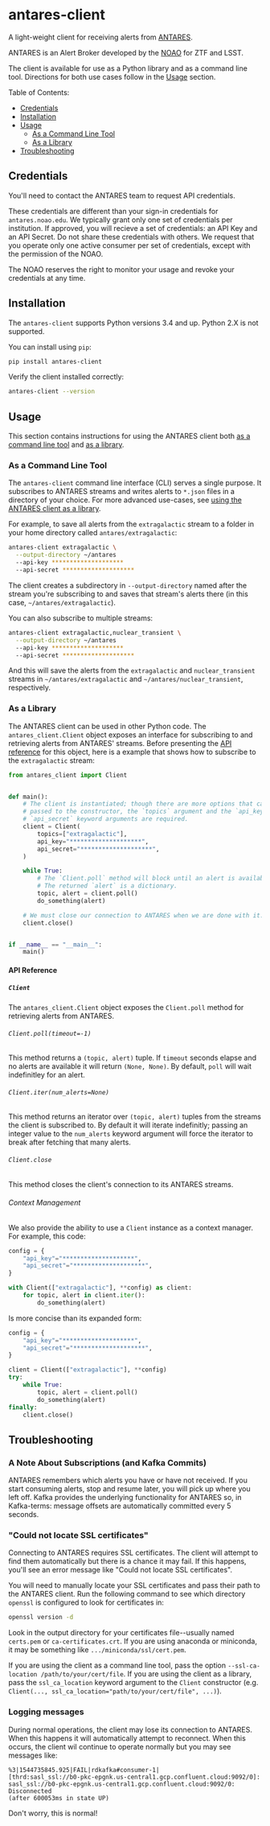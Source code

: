 # antares-client

A light-weight client for receiving alerts from
[ANTARES](http://antares.noao.edu).

ANTARES is an Alert Broker developed by the [NOAO](http://noao.edu) for ZTF and
LSST.

The client is available for use as a Python library and as a command line tool.
Directions for both use cases follow in the [Usage](#usage) section.

Table of Contents:
* [Credentials](#credentials)
* [Installation](#installation)
* [Usage](#usage)
  - [As a Command Line Tool](#as-a-command-line-tool)
  - [As a Library](#as-a-library)
* [Troubleshooting](#troubleshooting)

## Credentials

You'll need to contact the ANTARES team to request API credentials.

These credentials are different than your sign-in credentials for
`antares.noao.edu`. We typically grant only one set of credentials per
institution. If approved, you will recieve a set of credentials: an API Key and
an API Secret. Do not share these credentials with others. We request that you
operate only one active consumer per set of credentials, except with the
permission of the NOAO.

The NOAO reserves the right to monitor your usage and revoke your credentials at
any time.

## Installation

The `antares-client` supports Python versions 3.4 and up. Python 2.X is not
supported.

You can install using `pip`:

```bash
pip install antares-client
```

Verify the client installed correctly:

```bash
antares-client --version
```

## Usage

This section contains instructions for using the ANTARES client both [as a
command line tool](#as-a-command-line-tool) and [as a library](#as-a-library).


### As a Command Line Tool

The `antares-client` command line interface (CLI) serves a single purpose. It
subscribes to ANTARES streams and writes alerts to `*.json` files in a directory
of your choice. For more advanced use-cases, see [using the ANTARES client as a
library](#as-a-library).

For example, to save all alerts from the `extragalactic` stream to a folder in
your home directory called `antares/extragalactic`:

```bash
antares-client extragalactic \
  --output-directory ~/antares
  --api-key ********************
  --api-secret ********************
```

The client creates a subdirectory in `--output-directory` named after the stream
you're subscribing to and saves that stream's alerts there (in this case,
`~/antares/extragalactic`).

You can also subscribe to multiple streams:

```bash
antares-client extragalactic,nuclear_transient \
  --output-directory ~/antares
  --api-key ********************
  --api-secret ********************
```

And this will save the alerts from the `extragalactic` and `nuclear_transient`
streams in `~/antares/extragalactic` and `~/antares/nuclear_transient`,
respectively.

### As a Library

The ANTARES client can be used in other Python code. The `antares_client.Client`
object exposes an interface for subscribing to and retrieving alerts from
ANTARES' streams. Before presenting the [API reference](#api-reference) for this
object, here is a example that shows how to subscribe to the `extragalactic`
stream:

```python
from antares_client import Client


def main():
    # The client is instantiated; though there are more options that can be 
    # passed to the constructor, the `topics` argument and the `api_key` and
    # `api_secret` keyword arguments are required.
    client = Client(
        topics=["extragalactic"],
        api_key="********************",
        api_secret="********************",
    )

    while True:
        # The `Client.poll` method will block until an alert is available.
        # The returned `alert` is a dictionary.
        topic, alert = client.poll()
        do_something(alert)

    # We must close our connection to ANTARES when we are done with it.
    client.close()


if __name__ == "__main__":
    main()
```

#### API Reference

##### `Client`

The `antares_client.Client` object exposes the `Client.poll` method for
retrieving alerts from ANTARES.

###### `Client.poll(timeout=-1)`

This method returns a `(topic, alert)` tuple. If `timeout` seconds elapse and
no alerts are available it will return `(None, None)`. By default, `poll` will
wait indefinitley for an alert.

###### `Client.iter(num_alerts=None)`

This method returns an iterator over `(topic, alert)` tuples from the streams
the client is subscribed to. By default it will iterate indefinitly; passing an
integer value to the `num_alerts` keyword argument will force the iterator to
break after fetching that many alerts.

###### `Client.close`

This method closes the client's connection to its ANTARES streams.

###### Context Management

We also provide the ability to use a `Client` instance as a context manager.
For example, this code:

```python
config = {
    "api_key"="********************",
    "api_secret"="********************",
}

with Client(["extragalactic"], **config) as client:
    for topic, alert in client.iter():
        do_something(alert)
```

Is more concise than its expanded form:

```python
config = {
    "api_key"="********************",
    "api_secret"="********************",
}

client = Client(["extragalactic"], **config)
try:
    while True:
        topic, alert = client.poll()
        do_something(alert)
finally:
    client.close()
```

## Troubleshooting

### A Note About Subscriptions (and Kafka Commits)

ANTARES remembers which alerts you have or have not received. If you start
consuming alerts, stop and resume later, you will pick up where you left off.
Kafka provides the underlying functionality for ANTARES so, in Kafka-terms:
message offsets are automatically committed every 5 seconds.

### "Could not locate SSL certificates"

Connecting to ANTARES requires SSL certificates. The client will attempt to
find them automatically but there is a chance it may fail. If this happens,
you'll see an error message like "Could not locate SSL certificates".

You will need to manually locate your SSL certificates and pass their path
to the ANTARES client. Run the following command to see which directory
`openssl` is configured to look for certificates in:

```bash
openssl version -d
```

Look in the output directory for your certificates file--usually named
`certs.pem` or `ca-certificates.crt`. If you are using anaconda or miniconda, it
may be something like `.../miniconda/ssl/cert.pem`.

If you are using the client as a command line tool, pass the option
`--ssl-ca-location /path/to/your/cert/file`. If you are using the client as a
library, pass the `ssl_ca_location` keyword argument to the `Client` constructor
(e.g. `Client(..., ssl_ca_location="path/to/your/cert/file", ...)`).

### Logging messages

During normal operations, the client may lose its connection to ANTARES. When
this happens it will automatically attempt to reconnect. When this occurs, the
client wil continue to operate normally but you may see messages like:

```
%3|1544735845.925|FAIL|rdkafka#consumer-1|
[thrd:sasl_ssl://b0-pkc-epgnk.us-central1.gcp.confluent.cloud:9092/0]:
sasl_ssl://b0-pkc-epgnk.us-central1.gcp.confluent.cloud:9092/0: Disconnected
(after 600053ms in state UP)
```

Don't worry, this is normal!
